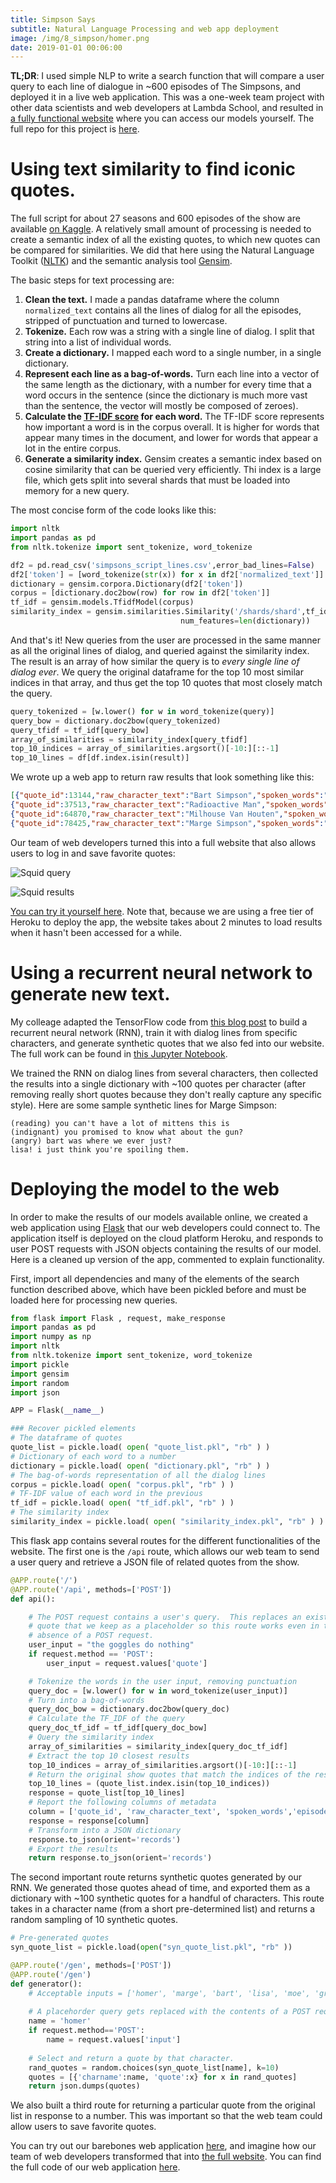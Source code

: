 ```yaml
---
title: Simpson Says
subtitle: Natural Language Processing and web app deployment
image: /img/8_simpson/homer.png
date: 2019-01-01 00:06:00
---
```


**TL;DR**: I used simple NLP to write a search function that will compare a user query to each line of dialogue in ~600 episodes of The Simpsons, and deployed it in a live web application. This was a one-week team project with other data scientists and web developers at Lambda School, and resulted in [a fully functional website](https://simpsonssays.netlify.com/) where you can access our models yourself. The full repo for this project is [here](https://github.com/simpson-says/buildweek3-simpsons-says-ds).

# Using text similarity to find iconic quotes.
The full script for about 27 seasons and 600 episodes of the show are available [on Kaggle](https://www.kaggle.com/wcukierski/the-simpsons-by-the-data). A relatively small amount of processing is needed to create a semantic index of all the existing quotes, to which new quotes can be compared for similarities.  We did that here using the Natural Language Toolkit ([NLTK](https://www.nltk.org/)) and the semantic analysis tool [Gensim](https://radimrehurek.com/gensim/). 

The basic steps for text processing are:  

1. **Clean the text.**  I made a pandas dataframe where the column `normalized_text` contains all the lines of dialog for all the episodes, stripped of punctuation and turned to lowercase.  
2. **Tokenize.** Each row was a string with a single line of dialog.  I split that string into a list of individual words. 
3. **Create a dictionary.** I mapped each word to a single number, in a single dictionary.
4. **Represent each line as a bag-of-words.** Turn each line into a vector of the same length as the dictionary, with a number for every time that a word occurs in the sentence (since the dictionary is much more vast than the sentence, the vector will mostly be composed of zeroes).
5. **Calculate the [TF-IDF score](https://en.wikipedia.org/wiki/Tf%E2%80%93idf) for each word.** The TF-IDF score represents how important a word is in the corpus overall. It is higher for words that appear many times in the document, and lower for words that appear a lot in the entire corpus.
6. **Generate a similarity index.** Gensim creates a semantic index based on cosine similarity that can be queried very efficiently.  Thi index is a large file, which gets split into several shards that must be loaded into memory for a new query.

The most concise form of the code looks like this:

```python
import nltk
import pandas as pd
from nltk.tokenize import sent_tokenize, word_tokenize

df2 = pd.read_csv('simpsons_script_lines.csv',error_bad_lines=False)
df2['token'] = [word_tokenize(str(x)) for x in df2['normalized_text']]
dictionary = gensim.corpora.Dictionary(df2['token'])
corpus = [dictionary.doc2bow(row) for row in df2['token']]
tf_idf = gensim.models.TfidfModel(corpus)
similarity_index = gensim.similarities.Similarity('/shards/shard',tf_idf[corpus],
                                      num_features=len(dictionary))
```
And that's it!  New queries from the user are processed in the same manner as all the original lines of dialog, and queried against the similarity index.  The result is an array of how similar the query is to *every single line of dialog ever*.  We query the original dataframe for the top 10 most similar indices in that array, and thus get the top 10 quotes that most closely match the query.

```python
query_tokenized = [w.lower() for w in word_tokenize(query)]
query_bow = dictionary.doc2bow(query_tokenized)
query_tfidf = tf_idf[query_bow]
array_of_similarities = similarity_index[query_tfidf]
top_10_indices = array_of_similarities.argsort()[-10:][::-1]
top_10_lines = df[df.index.isin(result)]
```
We wrote up a web app to return raw results that look something like this:

```json
[{"quote_id":13144,"raw_character_text":"Bart Simpson","spoken_words":"Hey, Homer, I can't find the safety goggles for the power saw.","episode_title":"Saturdays of Thunder","season":3,"number_in_season":9},
{"quote_id":37513,"raw_character_text":"Radioactive Man","spoken_words":"My eyes! The goggles do nothing.","episode_title":"Radioactive Man","season":7,"number_in_season":2},
{"quote_id":64870,"raw_character_text":"Milhouse Van Houten","spoken_words":"My sport goggles!","episode_title":"Brother's Little Helper","season":11,"number_in_season":2},
{"quote_id":78425,"raw_character_text":"Marge Simpson","spoken_words":"I want goggles, too.","episode_title":"The Parent Rap","season":13,"number_in_season":2},]
```

Our team of web developers turned this into a full website that also allows users to log in and save favorite quotes:

![Squid query](/img/8_simpson/baltic1.png)

![Squid results](/img/8_simpson/baltic2.png)

[You can try it yourself here](https://simpsonssays.netlify.com/).  Note that, because we are using a free tier of Heroku to deploy the app, the website takes about 2 minutes to load results when it hasn't been accessed for a while.

# Using a recurrent neural network to generate new text.
My colleage adapted the TensorFlow code from [this blog post](https://towardsdatascience.com/how-to-generate-your-own-the-simpsons-tv-script-using-deep-learning-980337173796) to build a recurrent neural network (RNN), train it with dialog lines from specific characters, and generate synthetic quotes that we also fed into our website. The full work can be found in [this Jupyter Notebook](https://github.com/simpson-says/buildweek3-simpsons-says-ds/blob/master/Simpsons_Writes_V4.ipynb).

We trained the RNN on dialog lines from several characters, then collected the results into a single dictionary with ~100 quotes per character (after removing really short quotes because they don't really capture any specific style).  Here are some sample synthetic lines for Marge Simpson:

```
(reading) you can't have a lot of mittens this is
(indignant) you promised to know what about the gun?
(angry) bart was where we ever just?
lisa! i just think you're spoiling them.
```

# Deploying the model to the web
In order to make the results of our models available online, we created a  web application using [Flask](http://flask.pocoo.org/) that our web developers could connect to.  The application itself is deployed on the cloud platform Heroku, and responds to user POST requests with JSON objects containing the results of our model.  Here is a cleaned up version of the app, commented to explain functionality.


First, import all dependencies and many of the elements of the search function described above, which have been pickled before and must be loaded here for processing new queries.
```python
from flask import Flask , request, make_response
import pandas as pd
import numpy as np
import nltk
from nltk.tokenize import sent_tokenize, word_tokenize
import pickle
import gensim
import random
import json

APP = Flask(__name__)

### Recover pickled elements
# The dataframe of quotes
quote_list = pickle.load( open( "quote_list.pkl", "rb" ) )
# Dictionary of each word to a number
dictionary = pickle.load( open( "dictionary.pkl", "rb" ) )
# The bag-of-words representation of all the dialog lines
corpus = pickle.load( open( "corpus.pkl", "rb" ) )
# TF-IDF value of each word in the previous
tf_idf = pickle.load( open( "tf_idf.pkl", "rb" ) )
# The similarity index
similarity_index = pickle.load( open( "similarity_index.pkl", "rb" ) )
```

This flask app contains several routes for the different functionalities of the website.  The first one is the `/api` route, which allows our web team to send a user query and retrieve a JSON file of related quotes from the show.
```python
@APP.route('/')
@APP.route('/api', methods=['POST'])
def api():

    # The POST request contains a user's query.  This replaces an existing
    # quote that we keep as a placeholder so this route works even in the 
    # absence of a POST request.
    user_input = "the goggles do nothing"
    if request.method == 'POST':
        user_input = request.values['quote']

    # Tokenize the words in the user input, removing punctuation
    query_doc = [w.lower() for w in word_tokenize(user_input)]
    # Turn into a bag-of-words
    query_doc_bow = dictionary.doc2bow(query_doc)
    # Calculate the TF_IDF of the query
    query_doc_tf_idf = tf_idf[query_doc_bow]
    # Query the similarity index
    array_of_similarities = similarity_index[query_doc_tf_idf]
    # Extract the top 10 closest results
    top_10_indices = array_of_similarities.argsort()[-10:][::-1]
    # Return the original show quotes that match the indices of the results
    top_10_lines = (quote_list.index.isin(top_10_indices))
    response = quote_list[top_10_lines]
    # Report the following columns of metadata
    column = ['quote_id', 'raw_character_text', 'spoken_words','episode_title','season','number_in_season']
    response = response[column]
    # Transform into a JSON dictionary
    response.to_json(orient='records')
    # Export the results
    return response.to_json(orient='records')

```
The second important route returns synthetic quotes generated by our RNN.  We generated those quotes ahead of time, and exported them as a dictionary with ~100 synthetic quotes for a handful of characters. This route takes in a character name (from a short pre-determined list) and returns a random sampling of 10 synthetic quotes.
```python
# Pre-generated quotes
syn_quote_list = pickle.load(open("syn_quote_list.pkl", "rb" ))

@APP.route('/gen', methods=['POST'])
@APP.route('/gen')
def generator():
    # Acceptable inputs = ['homer', 'marge', 'bart', 'lisa', 'moe', 'grampa', 'skinner']
    
    # A placehorder query gets replaced with the contents of a POST request.
    name = 'homer'
    if request.method=='POST':
        name = request.values['input']
    
    # Select and return a quote by that character.
    rand_quotes = random.choices(syn_quote_list[name], k=10)
    quotes = [{'charname':name, 'quote':x} for x in rand_quotes]
    return json.dumps(quotes)
```
We also built a third route for returning a particular quote from the original list in response to a number.  This was important so that the web team could allow users to save favorite quotes. 

You can try out our barebones web application [here](https://eat-my-shorts.herokuapp.com/), and imagine how our team of web developers transformed that into [the full website](https://simpsonssays.netlify.com/).  You can find the full code of our web application [here](https://github.com/simpson-says/buildweek3-simpsons-says-ds/blob/master/app.py).